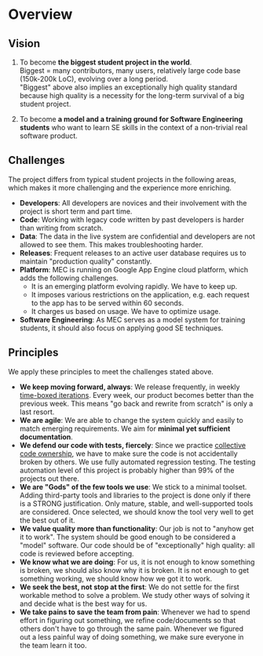 # Overview

## Vision

1. To become **the biggest student project in the world**.<br>
   Biggest = many contributors, many users, relatively large code base (150k-200k LoC), evolving over a long period.<br>
   "Biggest" above also implies an exceptionally high quality standard because high quality is a necessity for the long-term survival of a big student project.

1. To become **a model and a training ground for Software Engineering students** who want to learn SE skills in the context of a non-trivial real software product.

## Challenges

The project differs from typical student projects in the following areas, which makes it more challenging and the experience more enriching.
+ **Developers**: All developers are novices and their involvement with the project is short term and part time.
+ **Code**: Working with legacy code written by past developers is harder than writing from scratch.
+ **Data**: The data in the live system are confidential and developers are not allowed to see them. This makes troubleshooting harder.
+ **Releases**: Frequent releases to an active user database requires us to maintain "production quality" constantly.
+ **Platform**: MEC is running on Google App Engine cloud platform, which adds the following challenges.
  - It is an emerging platform evolving rapidly. We have to keep up.
  - It imposes various restrictions on the application, e.g. each request to the app has to be served within 60 seconds.
  - It charges us based on usage. We have to optimize usage.
+ **Software Engineering**: As MEC serves as a model system for training students, it should also focus on applying good SE techniques.

## Principles

We apply these principles to meet the challenges stated above.
+ **We keep moving forward, always**: We release frequently, in weekly [time-boxed iterations](http://en.wikipedia.org/wiki/Timeboxing). Every week, our product becomes better than the previous week. This means "go back and rewrite from scratch" is only a last resort.
+ **We are agile**: We are able to change the system quickly and easily to match emerging requirements. We aim for **minimal yet sufficient documentation**.
+ **We defend our code with tests, fiercely**: Since we practice [collective code ownership](http://www.extremeprogramming.org/rules/collective.html), we have to make sure the code is not accidentally broken by others. We use fully automated regression testing. The testing automation level of this project is probably higher than 99% of the projects out there.
+ **We are "Gods" of the few tools we use**: We stick to a minimal toolset. Adding third-party tools and libraries to the project is done only if there is a STRONG justification. Only mature, stable, and well-supported tools are considered. Once selected, we should know the tool very well to get the best out of it.
+ **We value quality more than functionality**: Our job is not to "anyhow get it to work". The system should be good enough to be considered a "model" software. Our code should be of "exceptionally" high quality: all code is reviewed before accepting.
+ **We know what we are doing**: For us, it is not enough to know something is broken, we should also know why it is broken. It is not enough to get something working, we should know how we got it to work.
+ **We seek the best, not stop at the first**: We do not settle for the first workable method to solve a problem. We study other ways of solving it and decide what is the best way for us.
+ **We take pains to save the team from pain**: Whenever we had to spend effort in figuring out something, we refine code/documents so that others don't have to go through the same pain. Whenever we figured out a less painful way of doing something, we make sure everyone in the team learn it too.
